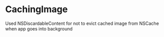 # CachingImage

Used NSDiscardableContent for not to evict cached image from NSCache when app goes into background
